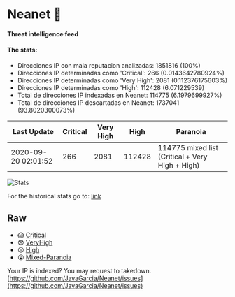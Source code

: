 # Neanet :hocho:
#### Threat intelligence feed
#### The stats:

- Direcciones IP con mala reputacion analizadas: 1851816 (100%)
- Direcciones IP determinadas como 'Critical':  266 (0.0143642780924%)
- Direcciones IP determinadas como 'Very High':  2081 (0.112376175603%)
- Direcciones IP determinadas como 'High':  112428 (6.071229539)
- Total de direcciones IP indexadas en Neanet:  114775 (6.1979699927%)
- Total de direcciones IP descartadas en Neanet:  1737041 (93.8020300073%)

| Last Update | Critical | Very High | High | Paranoia |
| --- | --- | --- | --- | --- |
| 2020-09-20 02:01:52 | 266 | 2081 | 112428 | 114775 mixed list (Critical + Very High + High)|

![Stats](https://docs.google.com/spreadsheets/d/e/2PACX-1vSnaNMIXVabIpDJjufMlzH7poXnshF3mgd8Is1g9ytUEzVsP5my4Trn8f-xkoLLQ38xpL3HtmUexLo6/pubchart?oid=501124687&format=image)

For the historical stats go to: [link](/stats.csv)
## Raw
- :scream: [Critical](https://raw.githubusercontent.com/JavaGarcia/Neanet/master/blacklists/neanet_critical.txt)
- :fearful: [VeryHigh](https://raw.githubusercontent.com/JavaGarcia/Neanet/master/blacklists/neanet_veryHigh.txtt)
- :frowning: [High](https://raw.githubusercontent.com/JavaGarcia/Neanet/master/blacklists/neanet_high.txt)
- :dizzy_face: [Mixed-Paranoia](https://raw.githubusercontent.com/JavaGarcia/Neanet/master/blacklists/neanet_all.txt)


Your IP is indexed? You may request to takedown. [https://github.com/JavaGarcia/Neanet/issues](https://github.com/JavaGarcia/Neanet/issues)

















































































































































































































































































































































































































































































































































































































































































































































































































































































































































